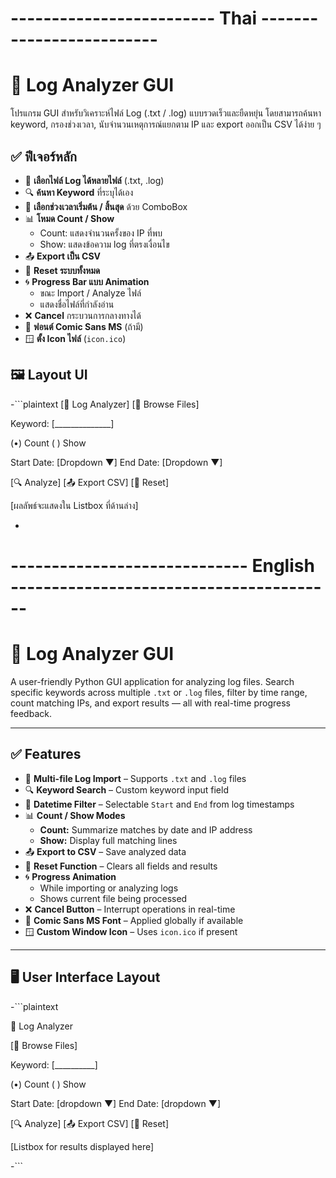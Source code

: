 
# ------------------------- Thai ------------------------- 

# 🧠 Log Analyzer GUI

โปรแกรม GUI สำหรับวิเคราะห์ไฟล์ Log (.txt / .log) แบบรวดเร็วและยืดหยุ่น โดยสามารถค้นหา keyword, กรองช่วงเวลา, นับจำนวนเหตุการณ์แยกตาม IP และ export ออกเป็น CSV ได้ง่าย ๆ

## ✅ ฟีเจอร์หลัก

- 📂 **เลือกไฟล์ Log ได้หลายไฟล์** (.txt, .log)
- 🔍 **ค้นหา Keyword** ที่ระบุได้เอง
- 📅 **เลือกช่วงเวลาเริ่มต้น / สิ้นสุด** ด้วย ComboBox
- 📊 **โหมด Count / Show**
  - Count: แสดงจำนวนครั้งของ IP ที่พบ
  - Show: แสดงข้อความ log ที่ตรงเงื่อนไข
- 📤 **Export เป็น CSV**
- 🔁 **Reset ระบบทั้งหมด**
- 🌀 **Progress Bar แบบ Animation**
  - ขณะ Import / Analyze ไฟล์
  - แสดงชื่อไฟล์ที่กำลังอ่าน
- ❌ **Cancel** กระบวนการกลางทางได้
- 🎨 **ฟอนต์ Comic Sans MS** (ถ้ามี)
- 🪟 **ตั้ง Icon ไฟล์** (`icon.ico`)

## 🖼️ Layout UI

-```plaintext
[🧠 Log Analyzer]
[📂 Browse Files]

Keyword: [______________]

(•) Count   ( ) Show

Start Date:  [Dropdown ▼]
End Date:    [Dropdown ▼]

[🔍 Analyze] [📤 Export CSV] [🔁 Reset]

[ผลลัพธ์จะแสดงใน Listbox ที่ด้านล่าง]

- ```

# ----------------------------- English ----------------------------------------

# 🧠 Log Analyzer GUI

A user-friendly Python GUI application for analyzing log files. Search specific keywords across multiple `.txt` or `.log` files, filter by time range, count matching IPs, and export results — all with real-time progress feedback.

---

## ✅ Features

- 📂 **Multi-file Log Import** – Supports `.txt` and `.log` files
- 🔍 **Keyword Search** – Custom keyword input field
- 📅 **Datetime Filter** – Selectable `Start` and `End` from log timestamps
- 📊 **Count / Show Modes**
  - **Count:** Summarize matches by date and IP address
  - **Show:** Display full matching lines
- 📤 **Export to CSV** – Save analyzed data
- 🔁 **Reset Function** – Clears all fields and results
- 🌀 **Progress Animation**
  - While importing or analyzing logs
  - Shows current file being processed
- ❌ **Cancel Button** – Interrupt operations in real-time
- 🎨 **Comic Sans MS Font** – Applied globally if available
- 🪟 **Custom Window Icon** – Uses `icon.ico` if present

---

## 🖥️ User Interface Layout

-```plaintext

🧠 Log Analyzer

[📂 Browse Files]

Keyword: [__________]

(•) Count ( ) Show

Start Date: [dropdown ▼]
End Date: [dropdown ▼]

[🔍 Analyze] [📤 Export CSV] [🔁 Reset]

[Listbox for results displayed here]

-```
